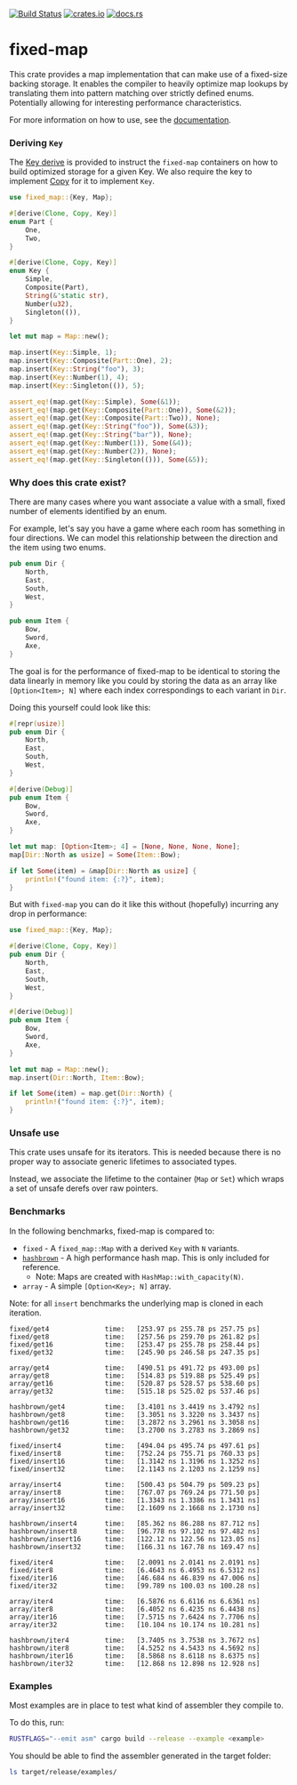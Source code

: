 [![Build Status](https://github.com/udoprog/fixed-map/workflows/Rust/badge.svg)](https://github.com/udoprog/fixed-map/actions)
[![crates.io](https://img.shields.io/crates/v/fixed-map.svg)](https://crates.io/crates/fixed-map)
[![docs.rs](https://docs.rs/fixed-map/badge.svg)](https://docs.rs/fixed-map)

# fixed-map

This crate provides a map implementation that can make use of a fixed-size
backing storage. It enables the compiler to heavily optimize map lookups by
translating them into pattern matching over strictly defined enums.
Potentially allowing for interesting performance characteristics.

For more information on how to use, see the [documentation].

### Deriving `Key`

The [Key derive] is provided to instruct the `fixed-map` containers on how
to build optimized storage for a given Key. We also require the key to
implement [Copy] for it to implement `Key`.

```rust
use fixed_map::{Key, Map};

#[derive(Clone, Copy, Key)]
enum Part {
    One,
    Two,
}

#[derive(Clone, Copy, Key)]
enum Key {
    Simple,
    Composite(Part),
    String(&'static str),
    Number(u32),
    Singleton(()),
}

let mut map = Map::new();

map.insert(Key::Simple, 1);
map.insert(Key::Composite(Part::One), 2);
map.insert(Key::String("foo"), 3);
map.insert(Key::Number(1), 4);
map.insert(Key::Singleton(()), 5);

assert_eq!(map.get(Key::Simple), Some(&1));
assert_eq!(map.get(Key::Composite(Part::One)), Some(&2));
assert_eq!(map.get(Key::Composite(Part::Two)), None);
assert_eq!(map.get(Key::String("foo")), Some(&3));
assert_eq!(map.get(Key::String("bar")), None);
assert_eq!(map.get(Key::Number(1)), Some(&4));
assert_eq!(map.get(Key::Number(2)), None);
assert_eq!(map.get(Key::Singleton(())), Some(&5));
```

### Why does this crate exist?

There are many cases where you want associate a value with a small, fixed
number of elements identified by an enum.

For example, let's say you have a game where each room has something in four
directions. We can model this relationship between the direction and the
item using two enums.

```rust
pub enum Dir {
    North,
    East,
    South,
    West,
}

pub enum Item {
    Bow,
    Sword,
    Axe,
}
```

The goal is for the performance of fixed-map to be identical to storing the
data linearly in memory like you could by storing the data as an array like
`[Option<Item>; N]` where each index correspondings to each variant in
`Dir`.

Doing this yourself could look like this:

```rust
#[repr(usize)]
pub enum Dir {
    North,
    East,
    South,
    West,
}

#[derive(Debug)]
pub enum Item {
    Bow,
    Sword,
    Axe,
}

let mut map: [Option<Item>; 4] = [None, None, None, None];
map[Dir::North as usize] = Some(Item::Bow);

if let Some(item) = &map[Dir::North as usize] {
    println!("found item: {:?}", item);
}
```

But with `fixed-map` you can do it like this without (hopefully) incurring
any drop in performance:

```rust
use fixed_map::{Key, Map};

#[derive(Clone, Copy, Key)]
pub enum Dir {
    North,
    East,
    South,
    West,
}

#[derive(Debug)]
pub enum Item {
    Bow,
    Sword,
    Axe,
}

let mut map = Map::new();
map.insert(Dir::North, Item::Bow);

if let Some(item) = map.get(Dir::North) {
    println!("found item: {:?}", item);
}
```

### Unsafe use

This crate uses unsafe for its iterators. This is needed because there is no
proper way to associate generic lifetimes to associated types.

Instead, we associate the lifetime to the container (`Map` or `Set`) which
wraps a set of unsafe derefs over raw pointers.

### Benchmarks

In the following benchmarks, fixed-map is compared to:

* `fixed` - A `fixed_map::Map` with a derived `Key` with `N` variants.
* [`hashbrown`] - A high performance hash map. This is only included for
  reference.
  - Note: Maps are created with `HashMap::with_capacity(N)`.
* `array` - A simple `[Option<Key>; N]` array.

Note: for all `insert` benchmarks the underlying map is cloned in each
iteration.

```
fixed/get4              time:   [253.97 ps 255.78 ps 257.75 ps]
fixed/get8              time:   [257.56 ps 259.70 ps 261.82 ps]
fixed/get16             time:   [253.47 ps 255.78 ps 258.44 ps]
fixed/get32             time:   [245.90 ps 246.58 ps 247.35 ps]

array/get4              time:   [490.51 ps 491.72 ps 493.00 ps]
array/get8              time:   [514.83 ps 519.88 ps 525.49 ps]
array/get16             time:   [520.87 ps 528.57 ps 538.60 ps]
array/get32             time:   [515.18 ps 525.02 ps 537.46 ps]

hashbrown/get4          time:   [3.4101 ns 3.4419 ns 3.4792 ns]
hashbrown/get8          time:   [3.3051 ns 3.3220 ns 3.3437 ns]
hashbrown/get16         time:   [3.2872 ns 3.2961 ns 3.3058 ns]
hashbrown/get32         time:   [3.2700 ns 3.2783 ns 3.2869 ns]

fixed/insert4           time:   [494.04 ps 495.74 ps 497.61 ps]
fixed/insert8           time:   [752.24 ps 755.71 ps 760.33 ps]
fixed/insert16          time:   [1.3142 ns 1.3196 ns 1.3252 ns]
fixed/insert32          time:   [2.1143 ns 2.1203 ns 2.1259 ns]

array/insert4           time:   [500.43 ps 504.79 ps 509.23 ps]
array/insert8           time:   [767.07 ps 769.24 ps 771.50 ps]
array/insert16          time:   [1.3343 ns 1.3386 ns 1.3431 ns]
array/insert32          time:   [2.1609 ns 2.1668 ns 2.1730 ns]

hashbrown/insert4       time:   [85.362 ns 86.288 ns 87.712 ns]
hashbrown/insert8       time:   [96.778 ns 97.102 ns 97.482 ns]
hashbrown/insert16      time:   [122.12 ns 122.56 ns 123.05 ns]
hashbrown/insert32      time:   [166.31 ns 167.78 ns 169.47 ns]

fixed/iter4             time:   [2.0091 ns 2.0141 ns 2.0191 ns]
fixed/iter8             time:   [6.4643 ns 6.4953 ns 6.5312 ns]
fixed/iter16            time:   [46.684 ns 46.839 ns 47.006 ns]
fixed/iter32            time:   [99.789 ns 100.03 ns 100.28 ns]

array/iter4             time:   [6.5876 ns 6.6116 ns 6.6361 ns]
array/iter8             time:   [6.4052 ns 6.4235 ns 6.4438 ns]
array/iter16            time:   [7.5715 ns 7.6424 ns 7.7706 ns]
array/iter32            time:   [10.104 ns 10.174 ns 10.281 ns]

hashbrown/iter4         time:   [3.7405 ns 3.7538 ns 3.7672 ns]
hashbrown/iter8         time:   [4.5252 ns 4.5433 ns 4.5692 ns]
hashbrown/iter16        time:   [8.5868 ns 8.6118 ns 8.6375 ns]
hashbrown/iter32        time:   [12.868 ns 12.898 ns 12.928 ns]
```

[`hashbrown`]: https://github.com/Amanieu/hashbrown

### Examples

Most examples are in place to test what kind of assembler they compile to.

To do this, run:

```sh
RUSTFLAGS="--emit asm" cargo build --release --example <example>
```

You should be able to find the assembler generated in the target folder:

```sh
ls target/release/examples/
```

[Copy]: https://doc.rust-lang.org/std/marker/trait.Copy.html
[documentation]: https://docs.rs/fixed-map
[Key derive]: https://docs.rs/fixed-map/*/fixed_map/derive.Key.html
